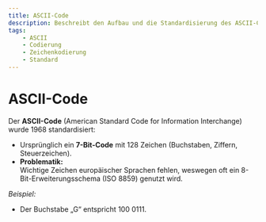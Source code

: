 ```yaml
---
title: ASCII-Code
description: Beschreibt den Aufbau und die Standardisierung des ASCII-Codes als 7-Bit-Zeichensatz für Zeichen und Steuerzeichen.
tags:
    - ASCII
    - Codierung
    - Zeichenkodierung
    - Standard
---
```


# ASCII-Code

Der **ASCII-Code** (American Standard Code for Information Interchange) wurde 1968 standardisiert:
- Ursprünglich ein **7-Bit-Code** mit 128 Zeichen (Buchstaben, Ziffern, Steuerzeichen).
- **Problematik:**  
  Wichtige Zeichen europäischer Sprachen fehlen, weswegen oft ein 8-Bit-Erweiterungsschema (ISO 8859) genutzt wird.

*Beispiel:*  
- Der Buchstabe „G“ entspricht 100 0111.

